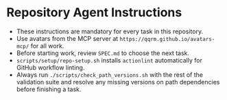 # Repository Agent Instructions

- These instructions are mandatory for every task in this repository.
- Use avatars from the MCP server at `https://qqrm.github.io/avatars-mcp/` for all work.
- Before starting work, review `SPEC.md` to choose the next task.
- `scripts/setup/repo-setup.sh` installs `actionlint` automatically for GitHub workflow linting.
- Always run `./scripts/check_path_versions.sh` with the rest of the validation suite and resolve any missing versions on path dependencies before finishing a task.

